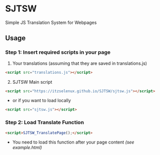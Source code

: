 # SJTSW
Simple JS Translation System for Webpages

## Usage

### Step 1: Insert required scripts in your page

1. Your translations (assuming that they are saved in translations.js)

```html
<script src="translations.js"></script>
```

2. SJTSW Main script

```html
<script src="https://itzselenux.github.io/SJTSW/sjtsw.js"></script>
```
- or if you want to load locally

```html
<script src="sjtsw.js"></script>
```

### Step 2: Load Translate Function 

```html
<script>SJTSW_TranslatePage();</script>
```

- You need to load this function after your page content *(see example.html)*
